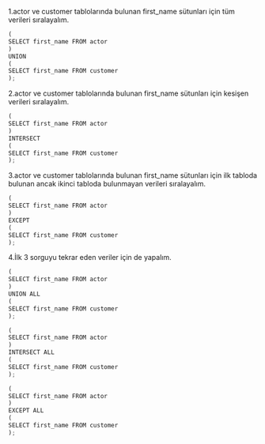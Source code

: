 1.actor ve customer tablolarında bulunan first_name sütunları için tüm verileri sıralayalım.
```javascript
(
SELECT first_name FROM actor
)
UNION
(
SELECT first_name FROM customer
);
```
2.actor ve customer tablolarında bulunan first_name sütunları için kesişen verileri sıralayalım.
```javascript
(
SELECT first_name FROM actor
)
INTERSECT
(
SELECT first_name FROM customer
);
```

3.actor ve customer tablolarında bulunan first_name sütunları için ilk tabloda bulunan ancak ikinci tabloda bulunmayan verileri sıralayalım.
```javascript
(
SELECT first_name FROM actor
)
EXCEPT
(
SELECT first_name FROM customer
);
```

4.İlk 3 sorguyu tekrar eden veriler için de yapalım.

```javascript
(
SELECT first_name FROM actor
)
UNION ALL
(
SELECT first_name FROM customer
);
```
```javascript
(
SELECT first_name FROM actor
)
INTERSECT ALL
(
SELECT first_name FROM customer
);
```

```javascript
(
SELECT first_name FROM actor
)
EXCEPT ALL
(
SELECT first_name FROM customer
);
```

